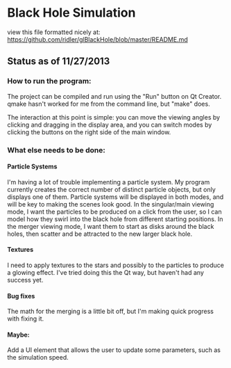 # Black Hole Simulation

view this file formatted nicely at: https://github.com/ridler/glBlackHole/blob/master/README.md

## Status as of 11/27/2013

### How to run the program:

The project can be compiled and run using the "Run" button on Qt Creator.  qmake hasn't worked for me from the command line, but "make" does.

The interaction at this point is simple: you can move the viewing angles by clicking and dragging in the display area, and you can switch modes by clicking the buttons on the right side of the main window.

### What else needs to be done:

#### Particle Systems
I'm having a lot of trouble implementing a particle system.  My program currently creates the correct number of distinct particle objects, but only displays one of them.  Particle systems will be displayed in both modes, and will be key to making the scenes look good.  In the singular/main viewing mode, I want the particles to be produced on a click from the user, so I can model how they swirl into the black hole from different starting positions.  In the merger viewing mode, I want them to start as disks around the black holes, then scatter and be attracted to the new larger black hole.

#### Textures
I need to apply textures to the stars and possibly to the particles to produce a glowing effect.  I've tried doing this the Qt way, but haven't had any success yet.

#### Bug fixes
The math for the merging is a little bit off, but I'm making quick progress with fixing it.

#### Maybe:
Add a UI element that allows the user to update some parameters, such as the simulation speed.
